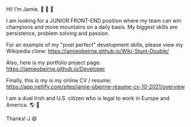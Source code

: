  

Hi! I’m Jamie.
👋  👋  👋   

I am looking for a JUNIOR FRONT-END position where my team can win champions and move mountains on a daily basis. 
My biggest skills are persistence, problem solving and passion.

For an example of my "pixel perfect" development skills, please view my Wikipedia clone:
https://jamieobeirne.github.io/Wiki-Stunt-Double/

Also, here is my portfolio project page: 
https://jamieobeirne.github.io/Developer

Finally, this is my is my online CV / resume: 
https://app.netlify.com/sites/jamie-obeirne-resume-cv-10-2021/overview

I am a dual Irish and U.S. citizen who is legal to work in Europe and America. 
🌎  💫

Thanks! 
J
😄 


